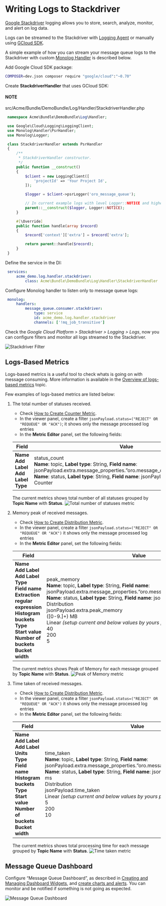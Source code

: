 <a id="dev-guide-mq-stackdriver"></a>

# Writing Logs to Stackdriver

<a href="https://cloud.google.com/stackdriver" target="_blank">Google Stackdriver</a> logging allows you to store, search, analyze, monitor, and alert on log data.

Logs can be streamed to the Stackdriver with <a href="https://cloud.google.com/logging/docs/agent/" target="_blank">Logging Agent</a> or manually using <a href="https://github.com/GoogleCloudPlatform/google-cloud-php" target="_blank">GCloud SDK</a>.

A simple example of how you can stream your message queue logs to the Stackdriver with custom <a href="https://symfony.com/doc/current/logging.html#handlers-that-modify-log-entries" target="_blank">Monolog Handler</a> is described below.

Add Google Cloud SDK package:

```bash
COMPOSER=dev.json composer require "google/cloud":"~0.70"
```

Create **StackdriverHandler** that uses GCloud SDK:

#### NOTE
src/Acme/Bundle/DemoBundle/Log/Handler/StackdriverHandler.php
```php
 namespace Acme\Bundle\DemoBundle\Log\Handler;

 use Google\Cloud\Logging\LoggingClient;
 use Monolog\Handler\PsrHandler;
 use Monolog\Logger;

 class StackdriverHandler extends PsrHandler
 {
     /**
      * StackdriverHandler constructor.
      */
     public function __construct()
     {
         $client = new LoggingClient([
             'projectId' => 'Your Project Id',
         ]);

         $logger = $client->psrLogger('oro_message_queue');

         // In current example logs with level Logger::NOTICE and higher will be streamed to the Stackdriver
         parent::__construct($logger, Logger::NOTICE);
     }

     #[\Override]
     public function handle(array $record)
     {
         $record['context']['extra'] = $record['extra'];

         return parent::handle($record);
     }
 }
```

Define the service in the DI:

```yaml
 services:
     acme_demo.log.handler.stackdriver:
         class: Acme\Bundle\DemoBundle\Log\Handler\StackdriverHandler
```

Configure Monolog handler to listen only to message queue logs:

```yaml
 monolog:
     handlers:
         message_queue.consumer.stackdriver:
             type: service
             id: acme_demo.log.handler.stackdriver
             channels: ['!mq_job_transitive']
```

Check the *Google Cloud Platform > Stackdriver > Logging > Logs*, now you can configure filters and monitor all logs streamed to the Stackdriver.

![Stackdriver Filter](img/backend/mq/stackdriver_filter.png)

## Logs-Based Metrics

Logs-based metrics is a useful tool to check whats is going on with message consuming. More information is available in the <a href="https://cloud.google.com/logging/docs/logs-based-metrics/" target="_blank">Overview of logs-based metrics</a> topic.

Few examples of logs-based metrics are listed below:

1. The total number of statuses received.
   * Check <a href="https://cloud.google.com/logging/docs/logs-based-metrics/counter-metrics" target="_blank">How to Create Counter Metric</a>.
   * In the viewer panel, create a filter `jsonPayload.status=("REJECT" OR "REQUEUE" OR "ACK")`; it shows only the message processed log entries
   * In the **Metric Editor** panel, set the following fields:

   | Field                                                     | Value                                                                                                                                                                                                                                             |
   |-----------------------------------------------------------|---------------------------------------------------------------------------------------------------------------------------------------------------------------------------------------------------------------------------------------------------|
   | **Name**<br/>**Add Label**<br/>**Add Label**<br/>**Type** | status_count<br/>**Name**: topic, **Label type**: String, **Field name**: jsonPayload.extra.message_properties.”oro.message_queue.client.topic_name”<br/>**Name**: status, **Label type**: String, **Field name**: jsonPayload.status<br/>Counter |

   The current metrics shows total number of all statuses grouped by **Topic Name** with **Status**.
   ![Total number of statuses metric](img/backend/mq/stackdriver_total_number.png)
2. Memory peak of received messages.
   * Check <a href="https://cloud.google.com/logging/docs/logs-based-metrics/distribution-metrics" target="_blank">How to Create Distribution Metric</a>.
   * In the viewer panel, create a filter `jsonPayload.status=("REJECT" OR "REQUEUE" OR "ACK")` it shows only the message processed log entries
   * In the **Metric Editor** panel, set the following fields:

   | Field                                                                                                                                                                                                                | Value                                                                                                                                                                                                                                                                                                                                                                                             |
   |----------------------------------------------------------------------------------------------------------------------------------------------------------------------------------------------------------------------|---------------------------------------------------------------------------------------------------------------------------------------------------------------------------------------------------------------------------------------------------------------------------------------------------------------------------------------------------------------------------------------------------|
   | **Name**<br/>**Add Label**<br/>**Add Label**<br/>**Type**<br/>**Field name**<br/>**Extraction regular expression**<br/>**Histogram buckets Type**<br/>**Start value**<br/>**Number of buckets**<br/>**Bucket width** | peak_memory<br/>**Name**: topic, **Label type**: String, **Field name**: jsonPayload.extra.message_properties.”oro.message_queue.client.topic_name”<br/>**Name**: status, **Label type**: String, **Field name**: jsonPayload.status<br/>Distribution<br/>jsonPayload.extra.peak_memory<br/>([0-9.]+) MB<br/>Linear  *(setup current and below values by yours preferences)*<br/>40<br/>200<br/>5 |

   The current metrics shows Peak of Memory for each message grouped by **Topic Name** with **Status**.
   ![Peak of Memory metric](img/backend/mq/stackdriver_memory_peak.png)
3. Time taken of received messages.
   * Check <a href="https://cloud.google.com/logging/docs/logs-based-metrics/distribution-metrics" target="_blank">How to Create Distribution Metric</a>.
   * In the viewer panel, create a filter `jsonPayload.status=("REJECT" OR "REQUEUE" OR "ACK")` it shows only the message processed log entries
   * In the **Metric Editor** panel, set the following fields:

   | Field                                                                                                                                                                                        | Value                                                                                                                                                                                                                                                                                                                                                                           |
   |----------------------------------------------------------------------------------------------------------------------------------------------------------------------------------------------|---------------------------------------------------------------------------------------------------------------------------------------------------------------------------------------------------------------------------------------------------------------------------------------------------------------------------------------------------------------------------------|
   | **Name**<br/>**Add Label**<br/>**Add Label**<br/>**Units**<br/>**Type**<br/>**Field name**<br/>**Histogram buckets Type**<br/>**Start value**<br/>**Number of buckets**<br/>**Bucket width** | time_taken<br/>**Name**: topic, **Label type**: String, **Field name**: jsonPayload.extra.message_properties.”oro.message_queue.client.topic_name”<br/>**Name**: status, **Label type**: String, **Field name**: jsonPayload.status<br/>ms<br/>Distribution<br/>jsonPayload.time_taken<br/>Linear  *(setup current and below values by yours preferences)*<br/>5<br/>200<br/>10 |

   The current metrics shows total processing time for each message grouped by **Topic Name** with **Status**.
   ![Time taken metric](img/backend/mq/stackdriver_time_taken.png)

## Message Queue Dashboard

Configure “Message Queue Dashboard”, as described in <a href="https://cloud.google.com/monitoring/charts/" target="_blank">Creating and Managing Dashboard Widgets</a>, and <a href="https://cloud.google.com/logging/docs/logs-based-metrics/charts-and-alerts" target="_blank">create charts and alerts</a>.
You can monitor and be notified if something is not going as expected.

![Message Queue Dashboard](img/backend/mq/stackdriver_dashboard.png)
<!-- Frontend -->
